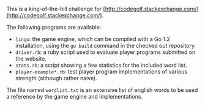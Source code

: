 This is a king-of-the-hill challenge for [http://codegolf.stackexchange.com/](http://codegolf.stackexchange.com/).

The following programs are available:

- `lingo`: the game engine, which can be compiled with a Go 1.2 installation, using the `go build` command in the checked out repository.
- `driver.rb`: a ruby script used to evaluate player programs submitted on the website.
- `stats.rb`: a script showing a few statistics for the included word list.
- `player-example*.rb`: test player program implementations of various strength (although rather naive).

The file named `wordlist.txt` is an extensive list of english words to be used a reference by the game engine and implementations.